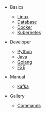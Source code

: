* Basics
    + [Linux](/essential/linux/README.md)
    + [Database](/basics/database/README.md)
    + [Docker](/essential/docker/README.md)
    + [Kubernetes](/cloud-native/kubernetes/README.md)

* Developer
    + [Python](/developer/python/README.md)
    + [Java](/developer/java/README.md)
    + [Golang](/developer/golang/README.md)
    + [F2E](/developer/F2E/README.md)

* Manual
    + [kafka](/manual/kafka/README.md)

* Gallery
    + [Commands](/essential/commands/README.md)
